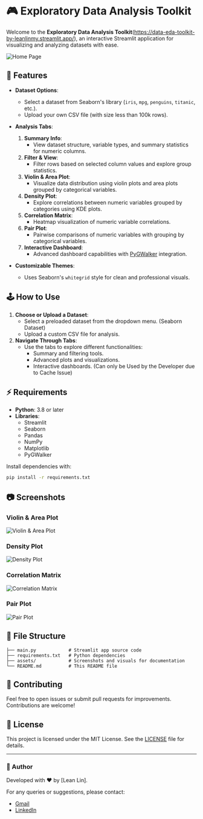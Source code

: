 
# 🎮 Exploratory Data Analysis Toolkit

Welcome to the **Exploratory Data Analysis Toolkit**(https://data-eda-toolkit-by-leanlinmy.streamlit.app/), an interactive Streamlit application for visualizing and analyzing datasets with ease.

![Home Page](assets/home_page.png)

## 📎 Features

- **Dataset Options**:
  - Select a dataset from Seaborn's library (`iris`, `mpg`, `penguins`, `titanic`, etc.).
  - Upload your own CSV file (with size less than 100k rows).

- **Analysis Tabs**:
  1. **Summary Info**:
     - View dataset structure, variable types, and summary statistics for numeric columns.
  2. **Filter & View**:
     - Filter rows based on selected column values and explore group statistics.
  3. **Violin & Area Plot**:
     - Visualize data distribution using violin plots and area plots grouped by categorical variables.
  4. **Density Plot**:
     - Explore correlations between numeric variables grouped by categories using KDE plots.
  5. **Correlation Matrix**:
     - Heatmap visualization of numeric variable correlations.
  6. **Pair Plot**:
     - Pairwise comparisons of numeric variables with grouping by categorical variables.
  7. **Interactive Dashboard**:
     - Advanced dashboard capabilities with [PyGWalker](https://github.com/Kanaries/pygwalker) integration.

- **Customizable Themes**:
  - Uses Seaborn's `whitegrid` style for clean and professional visuals.

## 🕹️ How to Use

1. **Choose or Upload a Dataset**:
   - Select a preloaded dataset from the dropdown menu. (Seaborn Dataset)
   - Upload a custom CSV file for analysis.
2. **Navigate Through Tabs**:
   - Use the tabs to explore different functionalities:
     - Summary and filtering tools.
     - Advanced plots and visualizations.
     - Interactive dashboards. (Can only be Used by the Developer due to Cache Issue)

## ⚡ Requirements

- **Python**: 3.8 or later
- **Libraries**:
  - Streamlit
  - Seaborn
  - Pandas
  - NumPy
  - Matplotlib
  - PyGWalker

Install dependencies with:
```bash
pip install -r requirements.txt
```

## 📷 Screenshots

### Violin & Area Plot
![Violin & Area Plot](assets/violin_n_area_plot.png)

### Density Plot
![Density Plot](assets/density_plot.png)

### Correlation Matrix
![Correlation Matrix](assets/correlation_matrix.png)

### Pair Plot
![Pair Plot](assets/pair_plot.png)

## 📂 File Structure

```
├── main.py            # Streamlit app source code
├── requirements.txt   # Python dependencies
├── assets/            # Screenshots and visuals for documentation
└── README.md          # This README file
```

## 📃 Contributing

Feel free to open issues or submit pull requests for improvements. Contributions are welcome!

## 🧰 License

This project is licensed under the MIT License. See the [LICENSE](LICENSE) file for details.

---

### 👾 Author
Developed with ❤️ by [Lean Lin]. 

For any queries or suggestions, please contact:
- [Gmail](mailto:xphoenixx32@gmail.com)
- [LinkedIn](https://www.linkedin.com/in/leanlin/)
